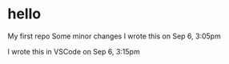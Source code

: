 # hello
My first repo
Some minor changes
I wrote this on Sep 6, 3:05pm

I wrote this in VSCode on Sep 6, 3:15pm 